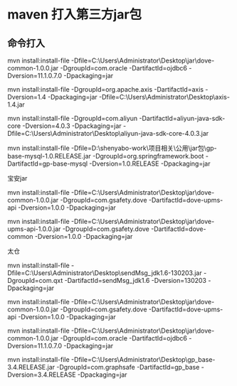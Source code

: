 # maven 打入第三方jar包 


## 命令打入


mvn install:install-file -Dfile=C:\Users\Administrator\Desktop\jar\dove-common-1.0.0.jar -DgroupId=com.oracle -DartifactId=ojdbc6 -Dversion=11.1.0.7.0 -Dpackaging=jar

mvn install:install-file -DgroupId=org.apache.axis -DartifactId=axis -Dversion=1.4 -Dpackaging=jar -Dfile=C:\Users\Administrator\Desktop\axis-1.4.jar


mvn install:install-file -DgroupId=com.aliyun -DartifactId=aliyun-java-sdk-core -Dversion=4.0.3 -Dpackaging=jar -Dfile=C:\Users\Administrator\Desktop\aliyun-java-sdk-core-4.0.3.jar



mvn install:install-file -Dfile=D:\shenyabo-work\项目相关\公用\jar包\gp-base-mysql-1.0.RELEASE.jar -DgroupId=org.springframework.boot -DartifactId=gp-base-mysql -Dversion=1.0.RELEASE -Dpackaging=jar


宝安jar

mvn install:install-file -Dfile=C:\Users\Administrator\Desktop\jar\dove-common-1.0.0.jar -DgroupId=com.gsafety.dove -DartifactId=dove-upms-api -Dversion=1.0.0 -Dpackaging=jar


mvn install:install-file -Dfile=C:\Users\Administrator\Desktop\jar\dove-upms-api-1.0.0.jar -DgroupId=com.gsafety.dove -DartifactId=dove-common -Dversion=1.0.0 -Dpackaging=jar

太仓

mvn install:install-file -Dfile=C:\Users\Administrator\Desktop\sendMsg_jdk1.6-130203.jar -DgroupId=com.qxt -DartifactId=sendMsg_jdk1.6 -Dversion=130203 -Dpackaging=jar



mvn install:install-file -Dfile=C:\Users\Administrator\Desktop\jar\dove-common-1.0.0.jar -DgroupId=com.gsafety.dove -DartifactId=dove-upms-api -Dversion=1.0.0 -Dpackaging=jar


mvn install:install-file -Dfile=C:\Users\Administrator\Desktop\jar\dove-common-1.0.0.jar -DgroupId=com.oracle -DartifactId=ojdbc6 -Dversion=11.1.0.7.0 -Dpackaging=jar


mvn install:install-file -Dfile=C:\Users\Administrator\Desktop\gp_base-3.4.RELEASE.jar -DgroupId=com.graphsafe -DartifactId=gp_base -Dversion=3.4.RELEASE -Dpackaging=jar